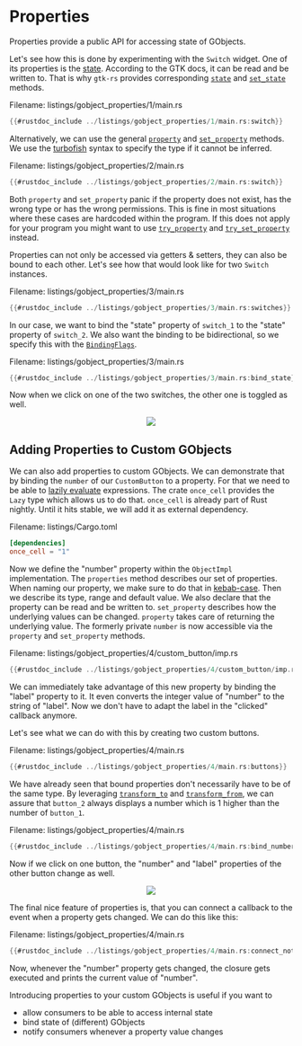 # Properties

Properties provide a public API for accessing state of GObjects.

Let's see how this is done by experimenting with the `Switch` widget.
One of its properties is the [state](https://docs.gtk.org/gtk4/property.Switch.state.html).
According to the GTK docs, it can be read and be written to.
That is why `gtk-rs` provides corresponding [`state`](../docs/gtk4/struct.Switch.html#method.state) and [`set_state`](../docs/gtk4/struct.Switch.html#method.set_state) methods.

<span class="filename">Filename: listings/gobject_properties/1/main.rs</span>

```rust ,no_run,noplayground
{{#rustdoc_include ../listings/gobject_properties/1/main.rs:switch}}
```
Alternatively, we can use the general [`property`](http://gtk-rs.org/gtk-rs-core/stable/latest/docs/glib/object/trait.ObjectExt.html#tymethod.property) and [`set_property`](http://gtk-rs.org/gtk-rs-core/stable/latest/docs/glib/object/trait.ObjectExt.html#tymethod.set_property) methods.
We use the [turbofish](https://matematikaadit.github.io/posts/rust-turbofish.html) syntax to specify the type if it cannot be inferred.

<span class="filename">Filename: listings/gobject_properties/2/main.rs</span>

```rust ,no_run,noplayground
{{#rustdoc_include ../listings/gobject_properties/2/main.rs:switch}}
```

Both `property` and `set_property` panic if the property does not exist, has the wrong type or has the wrong permissions.
This is fine in most situations where these cases are hardcoded within the program.
If this does not apply for your program you might want to use [`try_property`](http://gtk-rs.org/gtk-rs-core/stable/latest/docs/glib/object/trait.ObjectExt.html#tymethod.try_property) and [`try_set_property`](http://gtk-rs.org/gtk-rs-core/stable/latest/docs/glib/object/trait.ObjectExt.html#tymethod.try_set_property) instead.

Properties can not only be accessed via getters & setters, they can also be bound to each other.
Let's see how that would look like for two `Switch` instances.

<span class="filename">Filename: listings/gobject_properties/3/main.rs</span>

```rust ,no_run,noplayground
{{#rustdoc_include ../listings/gobject_properties/3/main.rs:switches}}
```

In our case, we want to bind the "state" property of `switch_1` to the "state" property of `switch_2`.
We also want the binding to be bidirectional, so we specify this with the [`BindingFlags`](http://gtk-rs.org/gtk-rs-core/stable/latest/docs/glib/struct.BindingFlags.html).

<span class="filename">Filename: listings/gobject_properties/3/main.rs</span>

```rust ,no_run,noplayground
{{#rustdoc_include ../listings/gobject_properties/3/main.rs:bind_state}}
```

Now when we click on one of the two switches, the other one is toggled as well.

<div style="text-align:center"><img src="img/gobject_properties_switches.png" /></div>

## Adding Properties to Custom GObjects

We can also add properties to custom GObjects.
We can demonstrate that by binding the `number` of our `CustomButton` to a property.
For that we need to be able to [lazily evaluate](https://en.wikipedia.org/wiki/Lazy_evaluation) expressions.
The crate `once_cell` provides the `Lazy` type which allows us to do that.
`once_cell` is already part of Rust nightly.
Until it hits stable, we will add it as external dependency.

<span class="filename">Filename: listings/Cargo.toml</span>

```toml
[dependencies]
once_cell = "1"
```

Now we define the "number" property within the `ObjectImpl` implementation.
The `properties` method describes our set of properties.
When naming our property, we make sure to do that in [kebab-case](https://wiki.c2.com/?KebabCase).
Then we describe its type, range and default value.
We also declare that the property can be read and be written to.
`set_property` describes how the underlying values can be changed.
`property` takes care of returning the underlying value.
The formerly private `number` is now accessible via the `property` and `set_property` methods.

<span class="filename">Filename: listings/gobject_properties/4/custom_button/imp.rs</span>

```rust ,no_run,noplayground
{{#rustdoc_include ../listings/gobject_properties/4/custom_button/imp.rs:object_impl}}
```

We can immediately take advantage of this new property by binding the "label" property to it.
It even converts the integer value of "number" to the string of "label".
Now we don't have to adapt the label in the "clicked" callback anymore.

Let's see what we can do with this by creating two custom buttons.

<span class="filename">Filename: listings/gobject_properties/4/main.rs</span>

```rust ,no_run,noplayground
{{#rustdoc_include ../listings/gobject_properties/4/main.rs:buttons}}
```

We have already seen that bound properties don't necessarily have to be of the same type.
By leveraging [`transform_to`](http://gtk-rs.org/gtk-rs-core/stable/latest/docs/glib/object/struct.BindingBuilder.html#method.transform_to) and [`transform_from`](http://gtk-rs.org/gtk-rs-core/stable/latest/docs/glib/object/struct.BindingBuilder.html#method.transform_from), we can assure that `button_2` always displays a number which is 1 higher than the number of `button_1`.

<span class="filename">Filename: listings/gobject_properties/4/main.rs</span>

```rust ,no_run,noplayground
{{#rustdoc_include ../listings/gobject_properties/4/main.rs:bind_numbers}}
```
Now if we click on one button, the "number" and "label" properties of the other button change as well.

<div style="text-align:center"><img src="img/gobject_properties_buttons.png"/></div>

The final nice feature of properties is, that you can connect a callback to the event when a property gets changed.
We can do this like this:

<span class="filename">Filename: listings/gobject_properties/4/main.rs</span>

```rust ,no_run,noplayground
{{#rustdoc_include ../listings/gobject_properties/4/main.rs:connect_notify}}
```

Now, whenever the "number" property gets changed, the closure gets executed and prints the current value of "number".

Introducing properties to your custom GObjects is useful if you want to
- allow consumers to be able to access internal state
- bind state of (different) GObjects
- notify consumers whenever a property value changes
